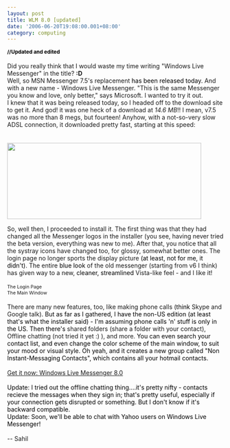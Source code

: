 ```yaml
---
layout: post
title: WLM 8.0 [updated]
date: '2006-06-20T19:08:00.001+08:00'
category: computing
---
```


<span style="color: rgb(0, 0, 0);font-size:85%;" ><span style="font-weight: bold;">//Updated and edited</span></span><br /><br />Did you really think that I would waste my time writing "Windows Live Messenger" in the title? <span style="font-weight: bold;">:D</span><br />Well, so MSN Messenger 7.5's replacement <span style="color: rgb(0, 0, 0);">has been released today.</span> And with a new name - Windows Live Messenger. "This is the same Messenger you know and love, only better," says Microsoft. I wanted to try it out.<br />I knew that it was being released today, so I headed off to the download site to get it. And god! it was one heck of a download at <span style="font-style: italic;">14.6 MB</span>!! I mean, v7.5 was no more than 8 megs, but fourteen! Anyhow, with a not-so-very slow ADSL connection, it downloaded pretty fast, starting at this speed:<br /><br /><br />
<img src="http://members.multimania.co.uk/sahil/dload.jpg" alt="" height="177" width="452" />

So, well then, I proceeded to install it. The first thing was that they had changed all the Messenger logos in the installer (you see, having never tried the beta version, everything was new to me). After that, you notice that all the systray icons have changed too, for glossy, somewhat better ones. The login page no longer sports the display picture <span style="color: rgb(0, 0, 0);">(at least, not for me, it didn't)</span>. The entire <span style="color: rgb(0, 0, 0);">blue look</span> of the old messenger (starting from v6 I think) has given way to a new, <span style="color: rgb(0, 0, 0);">cleaner, streamlined</span> Vista-like feel - and I like it!<br /><br />
<img src="http://members.multimania.co.uk/sahil/login8.jpg" alt="" /><br /><span style="font-size:78%;">The Login Page</span><br /><img src="http://members.multimania.co.uk/sahil/wlm8.jpg" alt="" /><br /><span style="font-size:78%;">The Main Window</span><br /><img src="http://members.multimania.co.uk/sahil/chat.jpg" alt="" /><br /><br />There are many new features, too, like making phone calls (<span style="color: rgb(0, 0, 0);">think</span> Skype and Google talk)<span style="color: rgb(0, 0, 0);">. But as far as I gathered, I have the non-US edition (at least that's what the installer said) - I'm assuming phone calls 'n' stuff is only in the US. Then there's</span> shared folders (share a folder with your contact), Offline chatting (not tried it yet :) ), and more. <span style="color: rgb(0, 0, 0);">You can even search your contact list, and even change the color scheme of the main window, to suit your mood or visual style. Oh yeah, and it creates a new group called "Non Instant-Messaging Contacts", which contains all your hotmail contacts.</span><br /><br /><a href="http://messenger.live.com" title="Download Windows Live Messenger 8.0; 14.6 MB">Get it now: Windows Live Messenger 8.0</a><br /><br /><span style="color: rgb(0, 0, 0);">Update: I tried out the offline chatting thing....it's pretty nifty - contacts recieve the messages when they sign in; that's pretty useful, especially if your connection gets disrupted or something. But I don't know if it's backward compatible.<br />Update: Soon, we'll be able to chat with Yahoo users on Windows Live Messenger!</span><br /><br />-- Sahil
